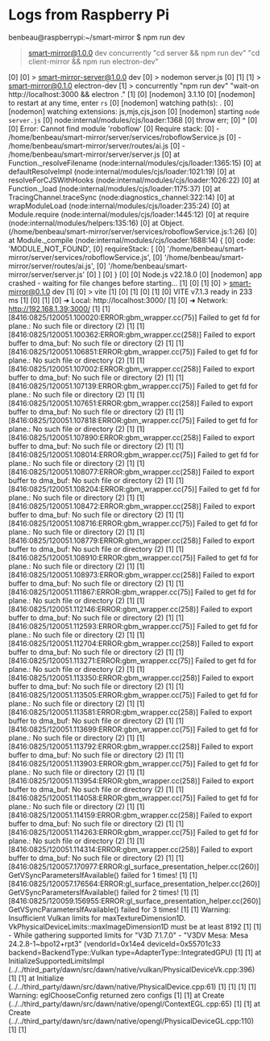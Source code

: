 # Logs from Raspberry Pi

benbeau@raspberrypi:~/smart-mirror $ npm run dev

> smart-mirror@1.0.0 dev
> concurrently "cd server && npm run dev" "cd client-mirror && npm run electron-dev"

[0] 
[0] > smart-mirror-server@1.0.0 dev
[0] > nodemon server.js
[0] 
[1] 
[1] > smart-mirror@0.1.0 electron-dev
[1] > concurrently "npm run dev" "wait-on http://localhost:3000 && electron ."
[1] 
[0] [nodemon] 3.1.10
[0] [nodemon] to restart at any time, enter `rs`
[0] [nodemon] watching path(s): *.*
[0] [nodemon] watching extensions: js,mjs,cjs,json
[0] [nodemon] starting `node server.js`
[0] node:internal/modules/cjs/loader:1368
[0]   throw err;
[0]   ^
[0] 
[0] Error: Cannot find module 'roboflow'
[0] Require stack:
[0] - /home/benbeau/smart-mirror/server/services/roboflowService.js
[0] - /home/benbeau/smart-mirror/server/routes/ai.js
[0] - /home/benbeau/smart-mirror/server/server.js
[0]     at Function._resolveFilename (node:internal/modules/cjs/loader:1365:15)
[0]     at defaultResolveImpl (node:internal/modules/cjs/loader:1021:19)
[0]     at resolveForCJSWithHooks (node:internal/modules/cjs/loader:1026:22)
[0]     at Function._load (node:internal/modules/cjs/loader:1175:37)
[0]     at TracingChannel.traceSync (node:diagnostics_channel:322:14)
[0]     at wrapModuleLoad (node:internal/modules/cjs/loader:235:24)
[0]     at Module.require (node:internal/modules/cjs/loader:1445:12)
[0]     at require (node:internal/modules/helpers:135:16)
[0]     at Object.<anonymous> (/home/benbeau/smart-mirror/server/services/roboflowService.js:1:26)
[0]     at Module._compile (node:internal/modules/cjs/loader:1688:14) {
[0]   code: 'MODULE_NOT_FOUND',
[0]   requireStack: [
[0]     '/home/benbeau/smart-mirror/server/services/roboflowService.js',
[0]     '/home/benbeau/smart-mirror/server/routes/ai.js',
[0]     '/home/benbeau/smart-mirror/server/server.js'
[0]   ]
[0] }
[0] 
[0] Node.js v22.18.0
[0] [nodemon] app crashed - waiting for file changes before starting...
[1] [0] 
[1] [0] > smart-mirror@0.1.0 dev
[1] [0] > vite
[1] [0] 
[1] [0] 
[1] [0]   VITE v7.1.3  ready in 233 ms
[1] [0] 
[1] [0]   ➜  Local:   http://localhost:3000/
[1] [0]   ➜  Network: http://192.168.1.39:3000/
[1] [1] [8416:0825/120051.100020:ERROR:gbm_wrapper.cc(75)] Failed to get fd for plane.: No such file or directory (2)
[1] [1] [8416:0825/120051.100362:ERROR:gbm_wrapper.cc(258)] Failed to export buffer to dma_buf: No such file or directory (2)
[1] [1] [8416:0825/120051.106851:ERROR:gbm_wrapper.cc(75)] Failed to get fd for plane.: No such file or directory (2)
[1] [1] [8416:0825/120051.107002:ERROR:gbm_wrapper.cc(258)] Failed to export buffer to dma_buf: No such file or directory (2)
[1] [1] [8416:0825/120051.107139:ERROR:gbm_wrapper.cc(75)] Failed to get fd for plane.: No such file or directory (2)
[1] [1] [8416:0825/120051.107651:ERROR:gbm_wrapper.cc(258)] Failed to export buffer to dma_buf: No such file or directory (2)
[1] [1] [8416:0825/120051.107818:ERROR:gbm_wrapper.cc(75)] Failed to get fd for plane.: No such file or directory (2)
[1] [1] [8416:0825/120051.107890:ERROR:gbm_wrapper.cc(258)] Failed to export buffer to dma_buf: No such file or directory (2)
[1] [1] [8416:0825/120051.108014:ERROR:gbm_wrapper.cc(75)] Failed to get fd for plane.: No such file or directory (2)
[1] [1] [8416:0825/120051.108077:ERROR:gbm_wrapper.cc(258)] Failed to export buffer to dma_buf: No such file or directory (2)
[1] [1] [8416:0825/120051.108204:ERROR:gbm_wrapper.cc(75)] Failed to get fd for plane.: No such file or directory (2)
[1] [1] [8416:0825/120051.108472:ERROR:gbm_wrapper.cc(258)] Failed to export buffer to dma_buf: No such file or directory (2)
[1] [1] [8416:0825/120051.108716:ERROR:gbm_wrapper.cc(75)] Failed to get fd for plane.: No such file or directory (2)
[1] [1] [8416:0825/120051.108779:ERROR:gbm_wrapper.cc(258)] Failed to export buffer to dma_buf: No such file or directory (2)
[1] [1] [8416:0825/120051.108910:ERROR:gbm_wrapper.cc(75)] Failed to get fd for plane.: No such file or directory (2)
[1] [1] [8416:0825/120051.108973:ERROR:gbm_wrapper.cc(258)] Failed to export buffer to dma_buf: No such file or directory (2)
[1] [1] [8416:0825/120051.111867:ERROR:gbm_wrapper.cc(75)] Failed to get fd for plane.: No such file or directory (2)
[1] [1] [8416:0825/120051.112146:ERROR:gbm_wrapper.cc(258)] Failed to export buffer to dma_buf: No such file or directory (2)
[1] [1] [8416:0825/120051.112593:ERROR:gbm_wrapper.cc(75)] Failed to get fd for plane.: No such file or directory (2)
[1] [1] [8416:0825/120051.112704:ERROR:gbm_wrapper.cc(258)] Failed to export buffer to dma_buf: No such file or directory (2)
[1] [1] [8416:0825/120051.113271:ERROR:gbm_wrapper.cc(75)] Failed to get fd for plane.: No such file or directory (2)
[1] [1] [8416:0825/120051.113350:ERROR:gbm_wrapper.cc(258)] Failed to export buffer to dma_buf: No such file or directory (2)
[1] [1] [8416:0825/120051.113505:ERROR:gbm_wrapper.cc(75)] Failed to get fd for plane.: No such file or directory (2)
[1] [1] [8416:0825/120051.113581:ERROR:gbm_wrapper.cc(258)] Failed to export buffer to dma_buf: No such file or directory (2)
[1] [1] [8416:0825/120051.113699:ERROR:gbm_wrapper.cc(75)] Failed to get fd for plane.: No such file or directory (2)
[1] [1] [8416:0825/120051.113792:ERROR:gbm_wrapper.cc(258)] Failed to export buffer to dma_buf: No such file or directory (2)
[1] [1] [8416:0825/120051.113903:ERROR:gbm_wrapper.cc(75)] Failed to get fd for plane.: No such file or directory (2)
[1] [1] [8416:0825/120051.113954:ERROR:gbm_wrapper.cc(258)] Failed to export buffer to dma_buf: No such file or directory (2)
[1] [1] [8416:0825/120051.114058:ERROR:gbm_wrapper.cc(75)] Failed to get fd for plane.: No such file or directory (2)
[1] [1] [8416:0825/120051.114159:ERROR:gbm_wrapper.cc(258)] Failed to export buffer to dma_buf: No such file or directory (2)
[1] [1] [8416:0825/120051.114263:ERROR:gbm_wrapper.cc(75)] Failed to get fd for plane.: No such file or directory (2)
[1] [1] [8416:0825/120051.114314:ERROR:gbm_wrapper.cc(258)] Failed to export buffer to dma_buf: No such file or directory (2)
[1] [1] [8416:0825/120057.170977:ERROR:gl_surface_presentation_helper.cc(260)] GetVSyncParametersIfAvailable() failed for 1 times!
[1] [1] [8416:0825/120057.176564:ERROR:gl_surface_presentation_helper.cc(260)] GetVSyncParametersIfAvailable() failed for 2 times!
[1] [1] [8416:0825/120059.156955:ERROR:gl_surface_presentation_helper.cc(260)] GetVSyncParametersIfAvailable() failed for 3 times!
[1] [1] Warning: Insufficient Vulkan limits for maxTextureDimension1D. VkPhysicalDeviceLimits::maxImageDimension1D must be at least 8192
[1] [1]  - While gathering supported limits for "V3D 7.1.7.0" - "V3DV Mesa: Mesa 24.2.8-1~bpo12+rpt3" (vendorId=0x14e4 deviceId=0x55701c33 backend=BackendType::Vulkan type=AdapterType::IntegratedGPU)
[1] [1]     at InitializeSupportedLimitsImpl (../../third_party/dawn/src/dawn/native/vulkan/PhysicalDeviceVk.cpp:396)
[1] [1]     at Initialize (../../third_party/dawn/src/dawn/native/PhysicalDevice.cpp:61)
[1] [1] 
[1] [1] Warning: eglChooseConfig returned zero configs
[1] [1]     at Create (../../third_party/dawn/src/dawn/native/opengl/ContextEGL.cpp:65)
[1] [1]     at Create (../../third_party/dawn/src/dawn/native/opengl/PhysicalDeviceGL.cpp:110)
[1] [1] 

